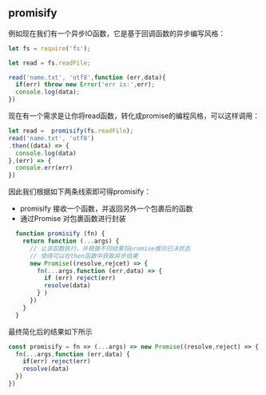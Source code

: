 ## promisify

例如现在我们有一个异步IO函数，它是基于回调函数的异步编写风格：

```js
let fs = require('fs');

let read = fs.readFile;

read('name.txt', 'utf8',function (err,data){
  if(err) throw new Error('err is:',err);
  console.log(data);
})
```

现在有一个需求是让你将read函数，转化成promise的编程风格，可以这样调用：

```js
let read =  promisify(fs.readFile);
read('name.txt', 'utf8')
.then((data) => {
  console.log(data)
},(err) => {
  console.err(err)
})
```
因此我们根据如下两条线索即可得promisify：

- promisify 接收一个函数，并返回另外一个包裹后的函数
- 通过Promise 对包裹函数进行封装

```js
  function promisify (fn) {
    return function (...args) {
      // 让该函数执行，并根据不同结果将promise推向已决状态
      // 使得可以在then函数中获取异步结果
      new Promise((resolve,rejcet) => {
        fn(...args,function (err,data) => {
          if (err) reject(err)
          resolve(data)
        } )
      })
    }
  }
```

最终简化后的结果如下所示

```js
const promisify = fn => (...args) => new Promise((resolve,reject) => {
  fn(...args,function (err,data) {
    if(err) reject(err)
    resolve(data)
  })
})
```